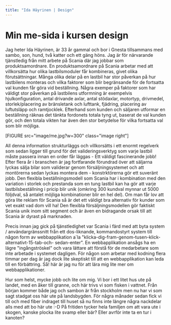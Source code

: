 ```yaml
---
title: "Ida Häyrinen | Design"
---
```

Min me-sida i kursen design
=========================



Jag heter Ida Häyrinen, är 33 år gammal och bor i Gnesta tillsammans med sambo, son, hund, två katter och ett gäng höns. Jag är för närvarande tjänstledig från mitt arbete på Scania där jag jobbar som produktsamordnare. En produktsamordnare på Scania arbetar med att villkorsätta hur olika lastbilsmoduler får kombineras, givet olika förutsättningar. Många olika delar på en lastbil har stor påverkan på hur lastbilens monteras och vilka faktorer som blir begränsande för de fortsatta val kunden får göra vid beställning. Några exemper på faktorer som har väldigt stor påverkan på lastbilens utformning är exempelvis hjulkonfiguration, antal drivande axlar, antal stödaxlar, motortyp, drivmedel, storlek/placering av bränsletank och lufttank, fjädring, placering av luftutsläpp och ramtjocklek. Efterhand som kunden och säljaren utformar en beställning räknas det tänkta fordonets totala tyng ut, baserat de val kunden gör, och den totala vikten har även den stor betydelse för vilka fortsatta val som blir möjliga.

[FIGURE src="image/me.jpg?w=300" class="image right"]

All denna information strukturläggs och villkorsätts i ett enormt regelverk som sedan ligger till grund för det valideringsverktyg som varje lastbil måste passera innan en order får läggas - Ett väldigt fascinerande jobb! Efter flera år i branschen är jag fortfarande förundrad över att säljarna lyckas sälja bilar som validerar genom försäljningsystemet och att montörerna sedan lyckas montera dem - konstrktörerna gör ett suveränt jobb. Den flexibla beställningsmodell som Scania har i kombination med den variation i storlek och prestanda som en tung lastbil kan ha gör att varje lastbilsbeställning i pricip blir unik (omkring 300 kundval mynnar ut 5000 följdval, så antalet möjliga kombinationer blir en hel del). Om man får lov att göra lite reklam för Scania så är det ett väldigt bra alternativ för kunder som vet exakt vad dom vill ha! Den flexibla försäljningsmodellen gör faktiskt Scania unik inom sitt segment och är även en bidragande orsak till att Scania är dyrast på marknaden.

Precis innan jag gick på tjänstledighet var Scania i färd med att byta system / användargränssnitt från ett dos-liknande, kommandostyrt system till någon form av webbapplikation a`la "klicka-dig-fram-genom-tusen-klick-alternativt-15-tab-och- sedan-enter". En webbapplikation ansågs ha en lägre "ingångströskel" och vara lättare att förstå för de medarbetare som inte arbetade i systemet dagligen. För någon som arbetar med kodning flera timmar per dag är jag dock lite skeptiskt till att en webbapplikation kan leda till en förbättring. Så! här är jag nu för att lära mig lite mer om webbapplikationer.

Hur som helst, mycke jobb och lite om mig. Vi bor i ett litet hus ute på landet, med en åker till granne, och här trivs vi som fisken i vattnet. Från början kommer både jag och sambon är från stockholm men nu har vi som sagt stadgat oss här ute på landsbygden. För några månader sedan fick vi till och med fiber indraget till huset så nu finns inte längre några nackdelar alls med att bo här ute :-D På fritiden tycker hela familjen om att vara ute i skogen, kanske plocka lite svamp eller bär? Eller avrför inte ta en tur i kanoten?
